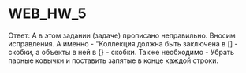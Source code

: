 # WEB_HW_5
<!-- Знакомство с веб-технологиями (семинары)
Урок 5. JSON и XML
Задача №1: проверить XML на Well formed:

<req>

        <surname>Иванов</surname>

        <name>Иван</name>

        <patronymic>Иванович</patronymic>

        <birthdate>01.01.1990</birthdate>

        <birthplace>Москва</birthplace>

        <phone>8 926 766 48 48</phone>

</req>

Ответ: В этом задании (задаче). Все прписаноо  верно!.



Задача №2: проверить JSON на Well formed:

{

        "surname": ""Иванов""

        "name"": ""Иван"

        "patronymic"": ""Иванович"

        "birthdate"": ""01.01.1990"

        "birthplace"": ""Москва"

        "phone"": ""8 926 766 48 48"

} -->

Ответ: А в этом задании (задаче) прописано неправильно. Вносим исправления. 
А именно - "Коллекция должна быть заключена в [] - скобки, 
а объекты в ней в {} - скобки. Также необходимо - 
Убрать парные ковычки и поставить запятые в конце каждой строки.
